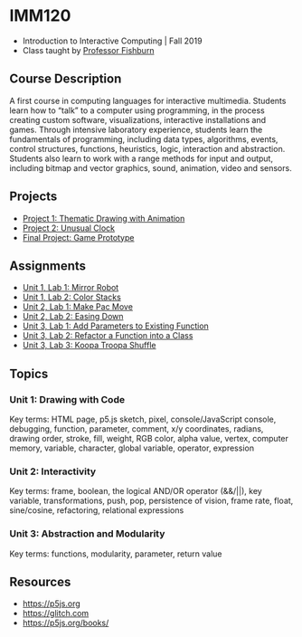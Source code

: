 # IMM120
- Introduction to Interactive Computing | Fall 2019
- Class taught by [Professor Fishburn](https://imm.tcnj.edu/people/faculty/josh-fishburn/)

## Course Description
A first course in computing languages for interactive multimedia. Students learn how to “talk” to a computer using programming, in the process creating custom software, visualizations, interactive installations and games. Through intensive laboratory experience, students learn the fundamentals of programming, including data types, algorithms, events, control structures, functions, heuristics, logic, interaction and abstraction. Students also learn to work with a range methods for input and output, including bitmap and vector graphics, sound, animation, video and sensors.

## Projects
- [Project 1: Thematic Drawing with Animation](assignments/flower-loading-screen/README.md)
- [Project 2: Unusual Clock](assignments/uwu-clock/README.md)
- [Final Project: Game Prototype](assignments/game-prototype/README.md)

## Assignments
- [Unit 1, Lab 1: Mirror Robot](assignments/mirrorbot/README.md)
- [Unit 1, Lab 2: Color Stacks](assignments/colorstacks/README.md)
- [Unit 2, Lab 1: Make Pac Move](assignments/pac-move/README.md)
- [Unit 2, Lab 2: Easing Down](assignments/easingdown/README.md)
- [Unit 3, Lab 1: Add Parameters to Existing Function](assignments/bat/README.md)
- [Unit 3, Lab 2: Refactor a Function into a Class](assignments/cloud/README.md)
- [Unit 3, Lab 3: Koopa Troopa Shuffle](assignments/koopa-fall/README.md)

## Topics
### Unit 1: Drawing with Code
Key terms: HTML page, p5.js sketch, pixel, console/JavaScript console, debugging, function, parameter, comment, x/y coordinates, radians, drawing order, stroke, fill, weight, RGB color, alpha value, vertex, computer memory, variable, character, global variable, operator, expression

### Unit 2: Interactivity
Key terms: frame, boolean, the logical AND/OR operator (&&/||), key variable, transformations, push, pop, persistence of vision, frame rate, float, sine/cosine, refactoring, relational expressions

### Unit 3: Abstraction and Modularity
Key terms: functions, modularity, parameter, return value

## Resources
- https://p5js.org
- https://glitch.com
- https://p5js.org/books/
